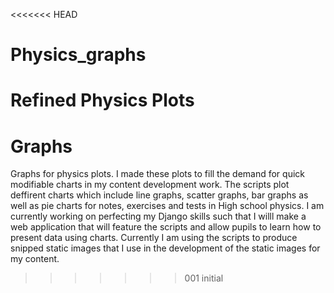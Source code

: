 <<<<<<< HEAD
# Physics_graphs
Refined Physics Plots
=======
# Graphs
Graphs for physics plots. 
I made these plots to fill the demand for quick modifiable charts in my content development work.
The scripts plot deffirent charts which include line graphs, scatter graphs, bar graphs as well as pie charts for notes, exercises and tests in High school physics. I am currently working on perfecting my Django skills such that I willl make a web application that will feature the scripts and allow pupils to learn how to present data using charts. Currently I am using the scripts to produce snipped static images that I use in the development of the static images for my content.
>>>>>>> 001 initial

